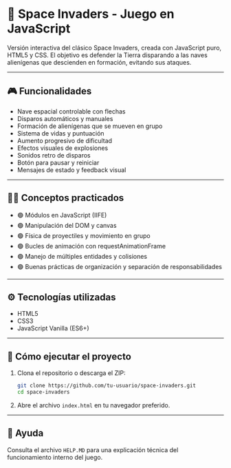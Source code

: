 # 👾 Space Invaders - Juego en JavaScript

Versión interactiva del clásico Space Invaders, creada con JavaScript puro, HTML5 y CSS. El objetivo es defender la Tierra disparando a las naves alienígenas que descienden en formación, evitando sus ataques.

---

## 🎮 Funcionalidades

- Nave espacial controlable con flechas
- Disparos automáticos y manuales
- Formación de alienígenas que se mueven en grupo
- Sistema de vidas y puntuación
- Aumento progresivo de dificultad
- Efectos visuales de explosiones
- Sonidos retro de disparos
- Botón para pausar y reiniciar
- Mensajes de estado y feedback visual

---

## 🧑‍💻 Conceptos practicados

- 🟢 Módulos en JavaScript (IIFE)
- 🟢 Manipulación del DOM y canvas
- 🟢 Física de proyectiles y movimiento en grupo
- 🟢 Bucles de animación con requestAnimationFrame
- 🟢 Manejo de múltiples entidades y colisiones
- 🟢 Buenas prácticas de organización y separación de responsabilidades

---

## ⚙️ Tecnologías utilizadas

- HTML5
- CSS3
- JavaScript Vanilla (ES6+)

---

## 🚀 Cómo ejecutar el proyecto

1. Clona el repositorio o descarga el ZIP:
   ```bash
   git clone https://github.com/tu-usuario/space-invaders.git
   cd space-invaders
   ```
2. Abre el archivo `index.html` en tu navegador preferido.

---

## 📄 Ayuda

Consulta el archivo `HELP.MD` para una explicación técnica del funcionamiento interno del juego. 